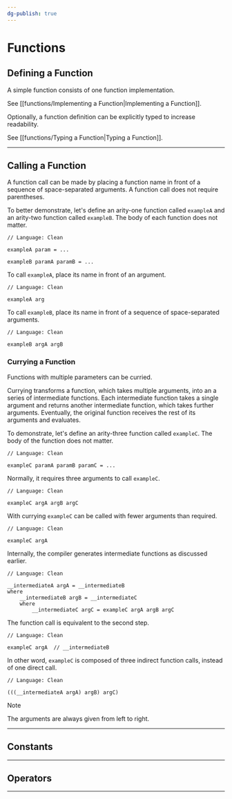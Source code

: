 ```yaml
---
dg-publish: true
---
```


# Functions

## Defining a Function

A simple function consists of one function implementation.

See [[functions/Implementing a Function|Implementing a Function]].

Optionally, a function definition can be explicitly typed to increase readability.

See [[functions/Typing a Function|Typing a Function]].

---

## Calling a Function

A function call can be made by placing a function name in front of a sequence of space-separated arguments.
A function call does not require parentheses.

To better demonstrate, let's define an arity-one function called `exampleA` and an arity-two function called `exampleB`.
The body of each function does not matter.

```Clean
// Language: Clean

exampleA param = ...

exampleB paramA paramB = ...
```

To call `exampleA`, place its name in front of an argument.

```Clean
// Language: Clean

exampleA arg
```

To call `exampleB`, place its name in front of a sequence of space-separated arguments.

```Clean
// Language: Clean

exampleB argA argB
```


### Currying a Function

Functions with multiple parameters can be curried.

Currying transforms a function, which takes multiple arguments, into an a series of intermediate functions.
Each intermediate function takes a single argument and returns another intermediate function, which takes further arguments.
Eventually, the original function receives the rest of its arguments and evaluates.

To demonstrate, let's define an arity-three function called `exampleC`.
The body of the function does not matter.

```Clean
// Language: Clean

exampleC paramA paramB paramC = ...
```

Normally, it requires three arguments to call `exampleC`.

```Clean
// Language: Clean

exampleC argA argB argC
```

With currying `exampleC` can be called with fewer arguments than required.

```Clean
// Language: Clean

exampleC argA
```

Internally, the compiler generates intermediate functions as discussed earlier.

```Clean
// Language: Clean

__intermediateA argA = __intermediateB
where
    __intermediateB argB = __intermediateC
    where
        __intermediateC argC = exampleC argA argB argC
```

The function call is equivalent to the second step.

```Clean
// Language: Clean

exampleC argA  // __intermediateB
```

In other word, `exampleC` is composed of three indirect function calls, instead of one direct call.

```Clean
// Language: Clean

(((__intermediateA argA) argB) argC)
```

> [!note]
> The arguments are always given from left to right.

---

## Constants

---

## Operators

---